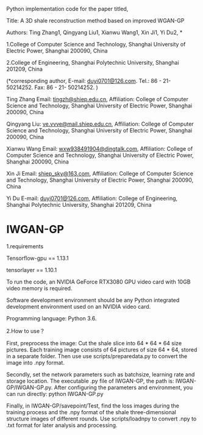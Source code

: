 Python implementation code for the paper titled,

Title: A 3D shale reconstruction method based on improved WGAN-GP

Authors: Ting Zhang1, Qingyang Liu1, Xianwu Wang1, Xin Ji1, Yi Du2, * 

1.College of Computer Science and Technology, Shanghai University of Electric Power, Shanghai 200090, China 

2.College of Engineering, Shanghai Polytechnic University, Shanghai 201209, China

(*corresponding author, E-mail: duyi0701@126.com. Tel.: 86 - 21- 50214252. Fax: 86 - 21- 50214252. )

Ting Zhang Email: tingzh@shiep.edu.cn, Affiliation: College of Computer Science and Technology, Shanghai University of Electric Power, Shanghai 200090, China

Qingyang Liu: ve.vvve@mail.shiep.edu.cn, Affiliation: College of Computer Science and Technology, Shanghai University of Electric Power, Shanghai 200090, China

Xianwu Wang Email: wxw938491904@dingtalk.com, Affiliation: College of Computer Science and Technology, Shanghai University of Electric Power, Shanghai 200090, China

Xin Ji Email: shiep_sky@163.com, Affiliation: College of Computer Science and Technology, Shanghai University of Electric Power, Shanghai 200090, China

Yi Du E-mail: duyi0701@126.com, Affiliation: College of Engineering, Shanghai Polytechnic University, Shanghai 201209, China

# IWGAN-GP


1.requirements

Tensorflow-gpu == 1.13.1

tensorlayer == 1.10.1

To run the code, an NVIDIA GeForce RTX3080 GPU video card with 10GB video memory is required. 

Software development environment should be any Python integrated development environment used on an NVIDIA video card. 

Programming language: Python 3.6. 


2.How to use？


First, preprocess the image: Cut the shale slice into 64 * 64 * 64 size pictures. Each training image consists of 64 pictures of size 64 * 64, stored in a separate folder. Then use use scripts/preparedata.py to convert the image into .npy format.


Secondly, set the network parameters such as batchsize, learning rate and storage location. The executable .py file of IWGAN-GP, the path is: IWGAN-GP/IWGAN-GP.py. After configuring the parameters and environment, you can run directly: python IWGAN-GP.py


Finally, in IWGAN-GP/savepoint/Test, find the loss images during the training process and the .npy format of the shale three-dimensional structure images of different rounds. Use scripts/loadnpy to convert .npy to .txt format for later analysis and processing.

